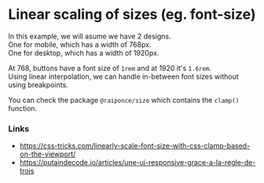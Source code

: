 # Linear scaling of sizes (eg. font-size)

In this example, we will asume we have 2 designs.<br>
One for mobile, which has a width of 768px.<br>
One for desktop, which has a width of 1920px.

At 768, buttons have a font size of `1rem` and at 1920 it's `1.6rem`.<br>
Using linear interpolation, we can handle in-between font sizes without using breakpoints.

You can check the package `@raiponce/size` which contains the `clamp()` function.

### Links

* https://css-tricks.com/linearly-scale-font-size-with-css-clamp-based-on-the-viewport/
* https://putaindecode.io/articles/une-ui-responsive-grace-a-la-regle-de-trois
